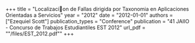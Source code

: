 +++
title = "Localizacion de Fallas dirigida por Taxonomia en Aplicaciones Orientadas a Servicios"
year = "2012"
date = "2012-01-01"
authors = ["Ezequiel Scott"]
publication_types = "Conference"
publication = "41 JAIIO - Concurso de Trabajos Estudiantiles EST 2012"
url_pdf = ""/files/EST_2012.pdf""
+++
